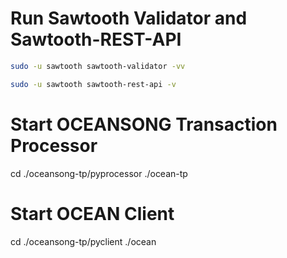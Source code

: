 # Run Sawtooth Validator and Sawtooth-REST-API
```bash
sudo -u sawtooth sawtooth-validator -vv

sudo -u sawtooth sawtooth-rest-api -v
```

# Start OCEANSONG Transaction Processor
cd ./oceansong-tp/pyprocessor
./ocean-tp

# Start OCEAN Client
cd ./oceansong-tp/pyclient
./ocean <command>